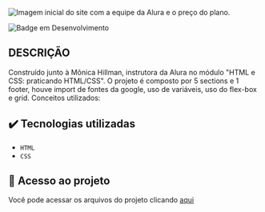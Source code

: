 ![Imagem inicial do site com a equipe da Alura e o preço do plano.](https://user-images.githubusercontent.com/60361061/194969663-b69f50f7-1bcb-403d-b093-2e81bcd94676.png)

![Badge em Desenvolvimento](http://img.shields.io/static/v1?label=STATUS&message=FINALIZADO&color=GREEN&style=for-the-badge)

## DESCRIÇÃO
Construído junto à Mônica Hillman, instrutora da Alura no módulo "HTML e CSS: praticando HTML/CSS".
O projeto é composto por 5 sections e 1 footer, houve import de fontes da google, uso de variáveis, uso do flex-box e grid.
Conceitos utilizados:

## ✔️ Tecnologias utilizadas

- ``HTML``
- ``CSS``

## 📁 Acesso ao projeto
Você pode acessar os arquivos do projeto clicando [aqui](https://github.com/EdesioGoncalves/aluraplus)
